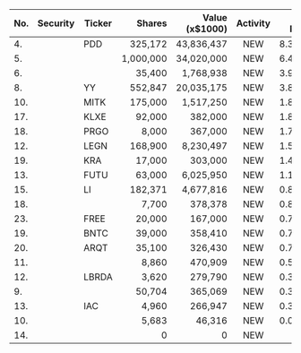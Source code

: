 No. | Security | Ticker | Shares | Value (x$1000) | Activity | % Port
|--- | --- | --- | ---:| ---:|:---:| ---:|
 4.||PDD</a>|325,172|43,836,437|NEW|8.35%|<a href=rel="bookmark"></a>
5.|||1,000,000|34,020,000|NEW|6.48%|rel="bookmark"></a>
6.|||35,400|1,768,938|NEW|3.93%|rel="bookmark"></a>
8.||YY</a>|552,847|20,035,175|NEW|3.81%|<a href=rel="bookmark"></a>
10.||MITK</a>|175,000|1,517,250|NEW|1.84%|<a href=rel="bookmark"></a>
17.||KLXE</a>|92,000|382,000|NEW|1.81%|<a href=rel="bookmark"></a>
18.||PRGO</a>|8,000|367,000|NEW|1.74%|<a href=rel="bookmark"></a>
12.||LEGN</a>|168,900|8,230,497|NEW|1.56%|<a href=rel="bookmark"></a>
19.||KRA</a>|17,000|303,000|NEW|1.44%|<a href=rel="bookmark"></a>
13.||FUTU</a>|63,000|6,025,950|NEW|1.14%|<a href=rel="bookmark"></a>
15.||LI</a>|182,371|4,677,816|NEW|0.89%|<a href=rel="bookmark"></a>
18.|||7,700|378,378|NEW|0.84%|rel="bookmark"></a>
23.||FREE</a>|20,000|167,000|NEW|0.79%|<a href=rel="bookmark"></a>
19.||BNTC</a>|39,000|358,410|NEW|0.79%|<a href=rel="bookmark"></a>
20.||ARQT</a>|35,100|326,430|NEW|0.72%|<a href=rel="bookmark"></a>
11.|||8,860|470,909|NEW|0.57%|rel="bookmark"></a>
12.||LBRDA</a>|3,620|279,790|NEW|0.34%|<a href=rel="bookmark"></a>
9.|||50,704|365,069|NEW|0.33%|rel="bookmark"></a>
13.||IAC</a>|4,960|266,947|NEW|0.32%|<a href=rel="bookmark"></a>
10.|||5,683|46,316|NEW|0.04%|rel="bookmark"></a>
14.|||0|0|NEW|0%|rel="bookmark"></a>
